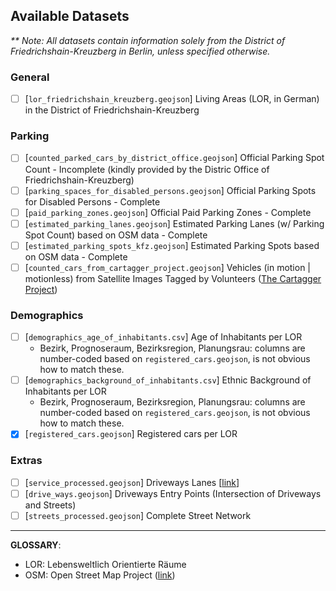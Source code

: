 ## Available Datasets
_** Note: All datasets contain information solely from the District of Friedrichshain-Kreuzberg in Berlin, unless specified otherwise._

### General
* [ ] [`lor_friedrichshain_kreuzberg.geojson`] Living Areas (LOR, in German) in the District of Friedrichshain-Kreuzberg 
### Parking
* [ ] [`counted_parked_cars_by_district_office.geojson`] Official Parking Spot Count - Incomplete (kindly provided by the Distric Office of Friedrichshain-Kreuzberg) 
* [ ] [`parking_spaces_for_disabled_persons.geojson`] Official Parking Spots for Disabled Persons - Complete 
* [ ] [`paid_parking_zones.geojson`] Official Paid Parking Zones - Complete 
* [ ] [`estimated_parking_lanes.geojson`] Estimated Parking Lanes (w/ Parking Spot Count) based on OSM data - Complete 
* [ ] [`estimated_parking_spots_kfz.geojson`] Estimated Parking Spots based on OSM data - Complete 
* [ ] [`counted_cars_from_cartagger_project.geojson`] Vehicles (in motion | motionless) from Satellite Images Tagged by Volunteers ([The Cartagger Project](https://github.com/hanshack/car-tagging-data-berlin)) 

### Demographics
* [ ] [`demographics_age_of_inhabitants.csv`] Age of Inhabitants per LOR 
  - Bezirk,	Prognoseraum, Bezirksregion, Planungsrau: columns are number-coded based on `registered_cars.geojson`, is not obvious how to match these. 
* [ ] [`demographics_background_of_inhabitants.csv`] Ethnic Background of Inhabitants per LOR 
  - Bezirk,	Prognoseraum, Bezirksregion, Planungsrau: columns are number-coded based on `registered_cars.geojson`, is not obvious how to match these. 
* [X] [`registered_cars.geojson`] Registered cars per LOR 

### Extras
* [ ] [`service_processed.geojson`] Driveways Lanes [[link](https://wiki.openstreetmap.org/wiki/Tag:highway%3Dservice)] 
* [ ] [`drive_ways.geojson`] Driveways Entry Points (Intersection of Driveways and Streets) 
* [ ] [`streets_processed.geojson`] Complete Street Network 
---

**GLOSSARY**:
- LOR: Lebensweltlich Orientierte Räume
- OSM: Open Street Map Project ([link](https://www.openstreetmap.org/))

